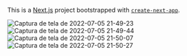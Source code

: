 This is a [Next.js](https://nextjs.org/) project bootstrapped with [`create-next-app`](https://github.com/vercel/next.js/tree/canary/packages/create-next-app).

![Captura de tela de 2022-07-05 21-49-23](https://user-images.githubusercontent.com/73114457/177440019-f81ce59b-eb59-46de-9e6b-9a3f20efcd4e.png)
![Captura de tela de 2022-07-05 21-49-44](https://user-images.githubusercontent.com/73114457/177440024-48cc515b-cd44-4f39-8387-75601248dce3.png)
![Captura de tela de 2022-07-05 21-50-07](https://user-images.githubusercontent.com/73114457/177440032-6e7e0faf-7afc-46b9-b681-9ffa0c763825.png)
![Captura de tela de 2022-07-05 21-50-27](https://user-images.githubusercontent.com/73114457/177440039-76605961-1446-4ee0-8484-2820508ab5ca.png)
